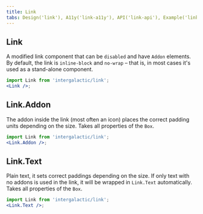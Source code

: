 ```yaml
---
title: Link
tabs: Design('link'), A11y('link-a11y'), API('link-api'), Example('link-code'), Changelog('link-changelog')
---
```


## Link

A modified link component that can be `disabled` and have `Addon` elements. By default, the link is `inline-block` and `no-wrap` – that is, in most cases it's used as a stand-alone component.

```jsx
import Link from 'intergalactic/link';
<Link />;
```

<TypesView type="LinkProps" :types={...types} />

## Link.Addon

The addon inside the link (most often an icon) places the correct padding units depending on the size. Takes all properties of the `Box`.

```jsx
import Link from 'intergalactic/link';
<Link.Addon />;
```

## Link.Text

Plain text, it sets correct paddings depending on the size. If only text with no addons is used in the link, it will be wrapped in `Link.Text` automatically. Takes all properties of the `Box`.

```jsx
import Link from 'intergalactic/link';
<Link.Text />;
```

<script setup>import { data as types } from '@types.data.ts';</script>